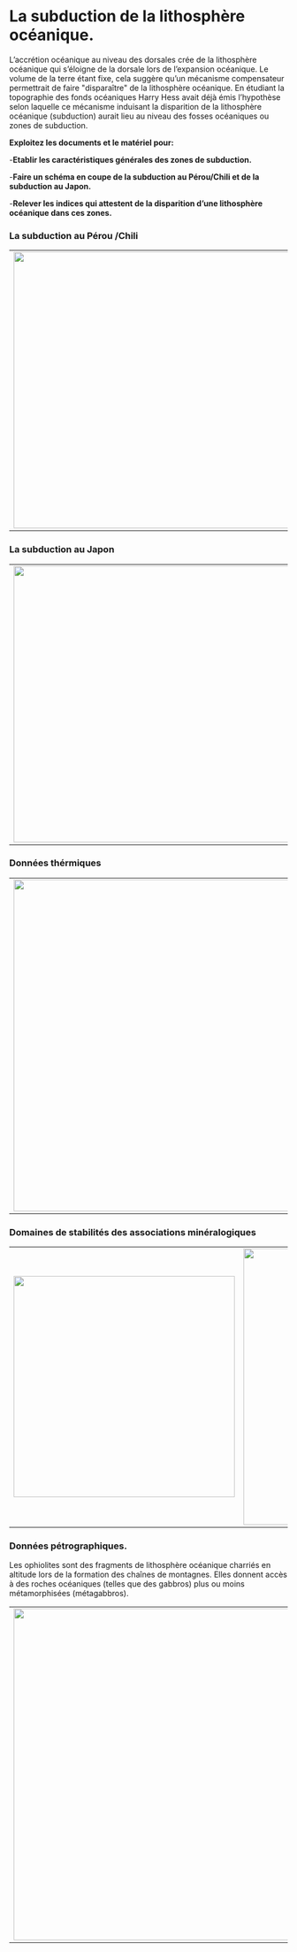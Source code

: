 # La subduction de la lithosphère océanique.

L’accrétion océanique au niveau des dorsales crée de la lithosphère océanique qui s’éloigne de la dorsale lors de l’expansion océanique. Le volume de la terre étant fixe, cela suggère qu’un mécanisme compensateur permettrait de faire "disparaître" de la lithosphère océanique. En étudiant la topographie des fonds océaniques Harry Hess avait déjà émis l’hypothèse selon laquelle ce mécanisme induisant la disparition de la lithosphère océanique (subduction) aurait lieu au niveau des fosses océaniques ou zones de subduction.


**Exploitez les documents et le matériel pour:**

-**Etablir les caractéristiques générales des zones de subduction.** 

-**Faire un schéma en coupe de la subduction au Pérou/Chili et de la subduction au Japon.**

-**Relever les indices qui attestent de la disparition d’une lithosphère océanique dans ces zones.**


### La subduction au Pérou /Chili 

<div align=center><table><tr>

<td><a href="https://ipfs.io/ipfs/QmW8maYL1TVnJGERZ8AVoJG8R5ozMGW6gzcEbKnxHwr4cg"><img src="https://ipfs.io/ipfs/QmW8maYL1TVnJGERZ8AVoJG8R5ozMGW6gzcEbKnxHwr4cg" alt="" width="500"></a></td>

<td><a href="https://ipfs.io/ipfs/QmYg4umrqfTp8wS6fSeYMqxWHSfVXCLsJro1shkJik2QtA"><img src="https://ipfs.io/ipfs/QmYg4umrqfTp8wS6fSeYMqxWHSfVXCLsJro1shkJik2QtA" alt="" width="500"></a></td>

<td><a href="https://ipfs.io/ipfs/QmQKy3Hjs27PBRMcdksCVeymB8BDuwyC9yKbGiu1vznidK"><img src="https://ipfs.io/ipfs/QmQKy3Hjs27PBRMcdksCVeymB8BDuwyC9yKbGiu1vznidK" alt="" width="500"></a></td>

</tr></table></div>


### La subduction au Japon

<div align=center><table><tr>

<td><a href="https://ipfs.io/ipfs/Qmf87LDkVUknLtTTVsLPcyetc44rcGpu3ZMUWzfYmoqu6p"><img src="https://ipfs.io/ipfs/Qmf87LDkVUknLtTTVsLPcyetc44rcGpu3ZMUWzfYmoqu6p" alt="" width="500"></a></td>

<td><a href="https://ipfs.io/ipfs/Qmdj3SADQLFy8aJbN5G4akJEDwxxYNKoEvGfcWF5krhh7o"><img src="https://ipfs.io/ipfs/Qmdj3SADQLFy8aJbN5G4akJEDwxxYNKoEvGfcWF5krhh7o" alt="" width="500"></a></td>

<td><a href="https://ipfs.io/ipfs/QmcbnJRWeZCfiyjJ7zy1W8HGBQbKwvE7Ay85CuAF1MtbtT"><img src="https://ipfs.io/ipfs/QmcbnJRWeZCfiyjJ7zy1W8HGBQbKwvE7Ay85CuAF1MtbtT" alt="" width="500"></a></td>

</tr></table></div>


### Données thérmiques

<div align=center><table><tr>

<td><a href="https://ipfs.io/ipfs/Qme9bshWApfQazRP75y1sbfRQqAFZEanFdSsNkUGWWUQje"><img src="https://ipfs.io/ipfs/Qme9bshWApfQazRP75y1sbfRQqAFZEanFdSsNkUGWWUQje" alt="" width="600"></a></td>

<td><a href="https://ipfs.io/ipfs/QmYGWFiF7Z9LdxctXWtVNDgvQKgwirkqBqiBpMxW4Sb1yd"><img src="https://ipfs.io/ipfs/QmYGWFiF7Z9LdxctXWtVNDgvQKgwirkqBqiBpMxW4Sb1yd" alt="" width="500"></a></td>

</tr></table></div>



### Domaines de stabilités des associations minéralogiques

<div align=center><table><tr>

<td><a href="https://ipfs.io/ipfs/QmSmMiLHS4kVa95gvFzdVyk9umxf5UqffihtxhLvYjGdtb"><img src="https://ipfs.io/ipfs/QmSmMiLHS4kVa95gvFzdVyk9umxf5UqffihtxhLvYjGdtb" alt="" width="400"></a></td>

<td><a href="https://ipfs.io/ipfs/QmduwkfWENvBsAa75xrGpusqUkeSYCp6h15ya9nyhqEBm8"><img src="https://ipfs.io/ipfs/QmduwkfWENvBsAa75xrGpusqUkeSYCp6h15ya9nyhqEBm8" alt="" width="500"></a></td>

</tr></table></div>


### Données pétrographiques.

Les ophiolites sont des fragments de lithosphère océanique charriés en altitude lors de la formation des chaînes de montagnes. Elles donnent accès à des roches océaniques (telles que des gabbros) plus ou moins métamorphisées (métagabbros).

<div align=center><table><tr>

<td><a href="https://ipfs.io/ipfs/QmPEVZ82GBG1dRfAFkbr64Atk1RpJWTVQ47QqdevK3eDCr"><img src="https://ipfs.io/ipfs/QmPEVZ82GBG1dRfAFkbr64Atk1RpJWTVQ47QqdevK3eDCr" alt="" width="600"></a></td>

<td><p align=center><strong>Matériel</strong></p></br>- Eclogite (métagabbros de l’ophiolite du Mont Viso)</br></br>- Microspcope polarisant.</br></br>- Fiche d’identification des minéraux</td>

</tr></table></div>

